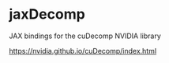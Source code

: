 # jaxDecomp
JAX bindings for the cuDecomp NVIDIA library

https://nvidia.github.io/cuDecomp/index.html
